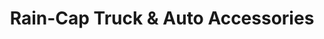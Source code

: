 ---
title: "Rain-Cap Truck & Auto Accessories"
url: /bellingham/rain-cap-truck-and-auto-accessories/
shop: car parts
---